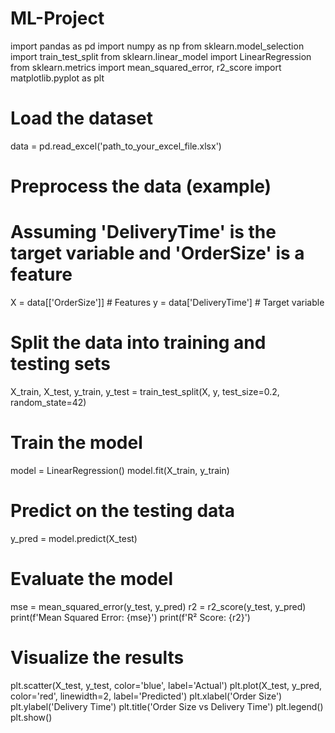 # ML-Project
import pandas as pd
import numpy as np
from sklearn.model_selection import train_test_split
from sklearn.linear_model import LinearRegression
from sklearn.metrics import mean_squared_error, r2_score
import matplotlib.pyplot as plt

# Load the dataset
data = pd.read_excel('path_to_your_excel_file.xlsx')

# Preprocess the data (example)
# Assuming 'DeliveryTime' is the target variable and 'OrderSize' is a feature
X = data[['OrderSize']]  # Features
y = data['DeliveryTime']  # Target variable

# Split the data into training and testing sets
X_train, X_test, y_train, y_test = train_test_split(X, y, test_size=0.2, random_state=42)

# Train the model
model = LinearRegression()
model.fit(X_train, y_train)

# Predict on the testing data
y_pred = model.predict(X_test)

# Evaluate the model
mse = mean_squared_error(y_test, y_pred)
r2 = r2_score(y_test, y_pred)
print(f'Mean Squared Error: {mse}')
print(f'R² Score: {r2}')

# Visualize the results
plt.scatter(X_test, y_test, color='blue', label='Actual')
plt.plot(X_test, y_pred, color='red', linewidth=2, label='Predicted')
plt.xlabel('Order Size')
plt.ylabel('Delivery Time')
plt.title('Order Size vs Delivery Time')
plt.legend()
plt.show()

